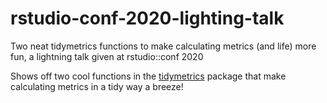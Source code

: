 # rstudio-conf-2020-lighting-talk

Two neat tidymetrics functions to make calculating metrics (and life) more fun, a lightning talk given at rstudio::conf 2020

Shows off two cool functions in the [tidymetrics](https://github.com/ramnathv/tidymetrics) package that make calculating metrics in a tidy way a breeze!
